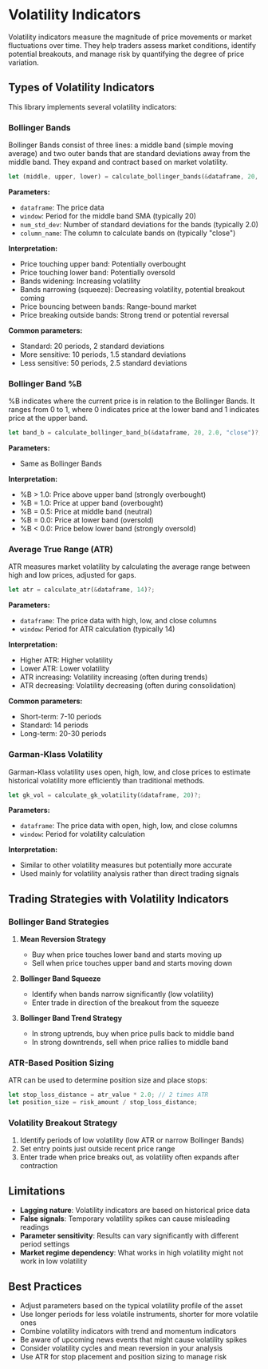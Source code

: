 # Volatility Indicators

Volatility indicators measure the magnitude of price movements or market fluctuations over time. They help traders assess market conditions, identify potential breakouts, and manage risk by quantifying the degree of price variation.

## Types of Volatility Indicators

This library implements several volatility indicators:

### Bollinger Bands

Bollinger Bands consist of three lines: a middle band (simple moving average) and two outer bands that are standard deviations away from the middle band. They expand and contract based on market volatility.

```rust
let (middle, upper, lower) = calculate_bollinger_bands(&dataframe, 20, 2.0, "close")?;
```

**Parameters:**
- `dataframe`: The price data
- `window`: Period for the middle band SMA (typically 20)
- `num_std_dev`: Number of standard deviations for the bands (typically 2.0)
- `column_name`: The column to calculate bands on (typically "close")

**Interpretation:**
- Price touching upper band: Potentially overbought
- Price touching lower band: Potentially oversold
- Bands widening: Increasing volatility
- Bands narrowing (squeeze): Decreasing volatility, potential breakout coming
- Price bouncing between bands: Range-bound market
- Price breaking outside bands: Strong trend or potential reversal

**Common parameters:**
- Standard: 20 periods, 2 standard deviations
- More sensitive: 10 periods, 1.5 standard deviations
- Less sensitive: 50 periods, 2.5 standard deviations

### Bollinger Band %B

%B indicates where the current price is in relation to the Bollinger Bands. It ranges from 0 to 1, where 0 indicates price at the lower band and 1 indicates price at the upper band.

```rust
let band_b = calculate_bollinger_band_b(&dataframe, 20, 2.0, "close")?;
```

**Parameters:**
- Same as Bollinger Bands

**Interpretation:**
- %B > 1.0: Price above upper band (strongly overbought)
- %B = 1.0: Price at upper band (overbought)
- %B = 0.5: Price at middle band (neutral)
- %B = 0.0: Price at lower band (oversold)
- %B < 0.0: Price below lower band (strongly oversold)

### Average True Range (ATR)

ATR measures market volatility by calculating the average range between high and low prices, adjusted for gaps.

```rust
let atr = calculate_atr(&dataframe, 14)?;
```

**Parameters:**
- `dataframe`: The price data with high, low, and close columns
- `window`: Period for ATR calculation (typically 14)

**Interpretation:**
- Higher ATR: Higher volatility
- Lower ATR: Lower volatility
- ATR increasing: Volatility increasing (often during trends)
- ATR decreasing: Volatility decreasing (often during consolidation)

**Common parameters:**
- Short-term: 7-10 periods
- Standard: 14 periods
- Long-term: 20-30 periods

### Garman-Klass Volatility

Garman-Klass volatility uses open, high, low, and close prices to estimate historical volatility more efficiently than traditional methods.

```rust
let gk_vol = calculate_gk_volatility(&dataframe, 20)?;
```

**Parameters:**
- `dataframe`: The price data with open, high, low, and close columns
- `window`: Period for volatility calculation

**Interpretation:**
- Similar to other volatility measures but potentially more accurate
- Used mainly for volatility analysis rather than direct trading signals

## Trading Strategies with Volatility Indicators

### Bollinger Band Strategies

1. **Mean Reversion Strategy**
   - Buy when price touches lower band and starts moving up
   - Sell when price touches upper band and starts moving down

2. **Bollinger Band Squeeze**
   - Identify when bands narrow significantly (low volatility)
   - Enter trade in direction of the breakout from the squeeze

3. **Bollinger Band Trend Strategy**
   - In strong uptrends, buy when price pulls back to middle band
   - In strong downtrends, sell when price rallies to middle band

### ATR-Based Position Sizing

ATR can be used to determine position size and place stops:

```rust
let stop_loss_distance = atr_value * 2.0; // 2 times ATR
let position_size = risk_amount / stop_loss_distance;
```

### Volatility Breakout Strategy

1. Identify periods of low volatility (low ATR or narrow Bollinger Bands)
2. Set entry points just outside recent price range
3. Enter trade when price breaks out, as volatility often expands after contraction

## Limitations

- **Lagging nature**: Volatility indicators are based on historical price data
- **False signals**: Temporary volatility spikes can cause misleading readings
- **Parameter sensitivity**: Results can vary significantly with different period settings
- **Market regime dependency**: What works in high volatility might not work in low volatility

## Best Practices

- Adjust parameters based on the typical volatility profile of the asset
- Use longer periods for less volatile instruments, shorter for more volatile ones
- Combine volatility indicators with trend and momentum indicators
- Be aware of upcoming news events that might cause volatility spikes
- Consider volatility cycles and mean reversion in your analysis
- Use ATR for stop placement and position sizing to manage risk 